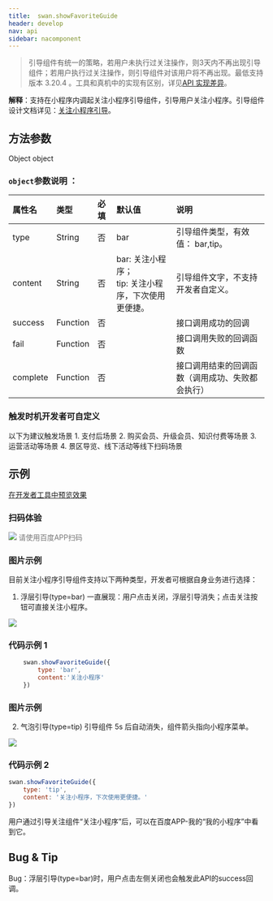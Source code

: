 ```yaml
---
title:  swan.showFavoriteGuide
header: develop
nav: api
sidebar: nacomponent
---
```


  

> 引导组件有统一的策略，若用户未执行过关注操作，则3天内不再出现引导组件；若用户执行过关注操作，则引导组件对该用户将不再出现。最低支持版本 3.20.4 。工具和真机中的实现有区别，详见[API 实现差异](https://smartprogram.baidu.com/docs/develop/devtools/diff/)。

**解释**：支持在小程序内调起关注小程序引导组件，引导用户关注小程序。引导组件设计文档详见：<a href="https://smartprogram.baidu.com/docs/design/component/guide_add/">关注小程序引导</a>。

 
## 方法参数

Object object

### `object`参数说明 ：

|属性名 |类型  |必填 | 默认值 |说明|
|:---- |:---- |:---- |:----|:----|
|type |String | 否 | bar| 引导组件类型，有效值： bar,tip。 |
|content |String| 否 |bar: 关注小程序；<br> tip: 关注小程序，下次使用更便捷。| 引导组件文字，不支持开发者自定义。|
|success |Function  |  否 | | 接口调用成功的回调|
|fail   | Function |   否  | | 接口调用失败的回调函数|
|complete  |  Function |   否 | | 接口调用结束的回调函数（调用成功、失败都会执行）|


### 触发时机开发者可自定义 
 以下为建议触发场景 
1. 支付后场景
2. 购买会员、升级会员、知识付费等场景
3. 运营活动等场景
4. 景区导览、线下活动等线下扫码场景


## 示例

<a href="swanide://fragment/024ee96a91663454813764f9635b7b331578310871377" title="在开发者工具中预览效果" target="_self">在开发者工具中预览效果</a>

### 扫码体验

<div class='scan-code-container'>
    <img src="https://b.bdstatic.com/miniapp/assets/images/doc_demo/pages_showFavoriteGuide.png" class="demo-qrcode-image" />
    <font color=#777 12px>请使用百度APP扫码</font>
</div>







###  图片示例  

 
目前关注小程序引导组件支持以下两种类型，开发者可根据自身业务进行选择：

1. 浮层引导(type=bar)
    一直展现：用户点击关闭，浮层引导消失；点击关注按钮可直接关注小程序。

<div class="m-doc-custom-examples">
    <div class="m-doc-custom-examples-correct">
        <img src="../../../../img/api/nacomponent/强引导.png">
    </div>
    <div class="m-doc-custom-examples-correct">
        <img src=" ">
    </div>      
</div>
  

### 代码示例 1 

```javascript
    swan.showFavoriteGuide({
        type: 'bar',
        content:'关注小程序'
    })
```



###  图片示例  

2. 气泡引导(type=tip)
    引导组件 5s 后自动消失，组件箭头指向小程序菜单。
 

<div class="m-doc-custom-examples">
    <div class="m-doc-custom-examples-correct">
        <img src="../../../../img/api/nacomponent/弱引导.png">
    </div>
    <div class="m-doc-custom-examples-correct">
        <img src=" ">
    </div>  
</div>

### 代码示例 2 

```javascript
swan.showFavoriteGuide({
    type: 'tip',
    content: '关注小程序，下次使用更便捷。'
})
```

用户通过引导关注组件“关注小程序”后，可以在百度APP-我的“我的小程序”中看到它。

##   Bug & Tip 

  Bug：浮层引导(type=bar)时，用户点击左侧关闭也会触发此API的success回调。





